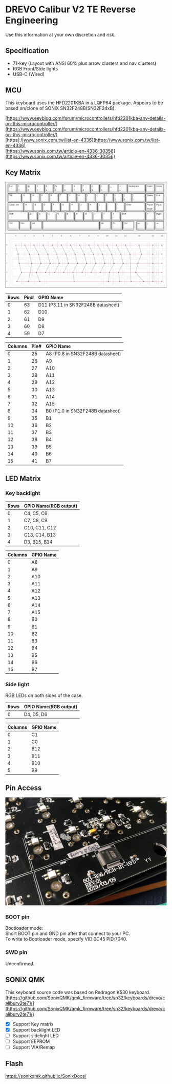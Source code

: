 # DREVO Calibur V2 TE Reverse Engineering

Use this information at your own discretion and risk.

## Specification

- 71-key (Layout with ANSI 60% plus arrow clusters and nav clusters)
- RGB Front/Side lights
- USB-C (Wired)

## MCU

This keyboard uses the HFD2201KBA in a LQFP64 package.
Appears to be based on/clone of SONiX SN32F248B(SN32F24xB).

[https://www.eevblog.com/forum/microcontrollers/hfd2201kba-any-details-on-this-microcontroller/](https://www.eevblog.com/forum/microcontrollers/hfd2201kba-any-details-on-this-microcontroller/)  
[https|:/|www.sonix.com.tw/list-en-4336](https://www.sonix.com.tw/list-en-4336)  
[https://www.sonix.com.tw/article-en-4336-30356](https://www.sonix.com.tw/article-en-4336-30356)  

## Key Matrix

![img](/img/layout1.png)  
![img](/img/matrix1.png)  

|Rows|Pin#|GPIO Name|
|:-|:-|:-|
|0|63|D11 (P3.11 in SN32F248B datasheet)|
|1|62|D10|
|2|61|D9|
|3|60|D8|
|4|59|D7|

|Columns|Pin#|GPIO Name|
|:-|:-|:-|
|0|25|A8 (P0.8 in SN32F248B datasheet)|
|1|26|A9|
|2|27|A10|
|3|28|A11|
|4|29|A12|
|5|30|A13|
|6|31|A14|
|7|32|A15|
|8|34|B0 (P1.0 in SN32F248B datasheet)|
|9|35|B1|
|10|36|B2|
|11|37|B3|
|12|38|B4|
|13|39|B5|
|14|40|B6|
|15|41|B7|

## LED Matrix

### Key backlight

|Rows|GPIO Name(RGB output)|
|:-|:-|
|0|C4, C5, C6|
|1|C7, C8, C9|
|2|C10, C11, C12|
|3|C13, C14, B13|
|4|D3, B15, B14|

|Columns|GPIO Name|
|:-|:-|
|0|A8|
|1|A9|
|2|A10|
|3|A11|
|4|A12|
|5|A13|
|6|A14|
|7|A15|
|8|B0|
|9|B1|
|10|B2|
|11|B3|
|12|B4|
|13|B5|
|14|B6|
|15|B7|

### Side light

RGB LEDs on both sides of the case.  

|Rows|GPIO Name(RGB output)|
|:-|:-|
|0|D4, D5, D6|

|Columns|GPIO Name|
|:-|:-|
|0|C1|
|1|C0|
|2|B12|
|3|B11|
|4|B10|
|5|B9|

## Pin Access

![img](/img/pcb01.jpg)  

### BOOT pin

Bootloader mode:  
Short BOOT pin and GND pin after that connect to your PC.  
To write to Bootloader mode, specify VID:0C45 PID:7040.  

### SWD pin

Unconfirmed.

## SONiX QMK

This keyboard source code was based on Redragon K530 keyboard.
[https://github.com/SonixQMK/qmk_firmware/tree/sn32/keyboards/drevo/caliburv2te71/](https://github.com/SonixQMK/qmk_firmware/tree/sn32/keyboards/drevo/caliburv2te71/)  

- [x] Support Key matrix
- [x] Support backlight LED
- [ ] Support sidelight LED
- [ ] Support EEPROM
- [ ] Support VIA/Remap

## Flash

https://sonixqmk.github.io/SonixDocs/


